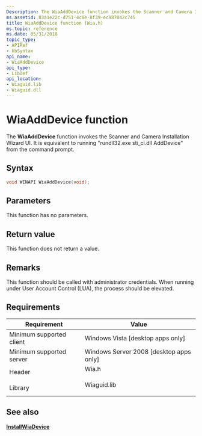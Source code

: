```yaml
---
Description: The WiaAddDevice function invokes the Scanner and Camera Installation Wizard UI. It is equivalent to running &\#0034;rundll32.exe sti\_ci.dll AddDevice&\#0034; from the command prompt.
ms.assetid: 83a1e22c-d751-4c8e-8f39-ec987042c745
title: WiaAddDevice function (Wia.h)
ms.topic: reference
ms.date: 05/31/2018
topic_type: 
- APIRef
- kbSyntax
api_name: 
- WiaAddDevice
api_type: 
- LibDef
api_location: 
- Wiaguid.lib
- Wiaguid.dll
---
```


# WiaAddDevice function

The **WiaAddDevice** function invokes the Scanner and Camera Installation Wizard UI. It is equivalent to running "rundll32.exe sti\_ci.dll AddDevice" from the command prompt.

## Syntax


```C++
void WINAPI WiaAddDevice(void);
```



## Parameters

This function has no parameters.

## Return value

This function does not return a value.

## Remarks

This function should be called with administrator credentials. When running under User Account Control (LUA), the process should be elevated.

## Requirements



| Requirement | Value |
|-------------------------------------|----------------------------------------------------------------------------------------|
| Minimum supported client<br/> | Windows Vista \[desktop apps only\]<br/>                                         |
| Minimum supported server<br/> | Windows Server 2008 \[desktop apps only\]<br/>                                   |
| Header<br/>                   | <dl> <dt>Wia.h</dt> </dl>       |
| Library<br/>                  | <dl> <dt>Wiaguid.lib</dt> </dl> |



## See also

<dl> <dt>

[**InstallWiaDevice**](-wia-installwiadevice.md)
</dt> </dl>

 

 





